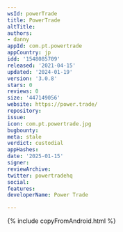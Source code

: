 ```yaml
---
wsId: powerTrade
title: PowerTrade
altTitle: 
authors:
- danny
appId: com.pt.powertrade
appCountry: jp
idd: '1548085709'
released: '2021-04-15'
updated: '2024-01-19'
version: '3.0.8'
stars: 0
reviews: 0
size: '447149056'
website: https://power.trade/
repository: 
issue: 
icon: com.pt.powertrade.jpg
bugbounty: 
meta: stale
verdict: custodial
appHashes: 
date: '2025-01-15'
signer: 
reviewArchive: 
twitter: powertradehq
social: 
features: 
developerName: Power Trade

---
```


{% include copyFromAndroid.html %}
